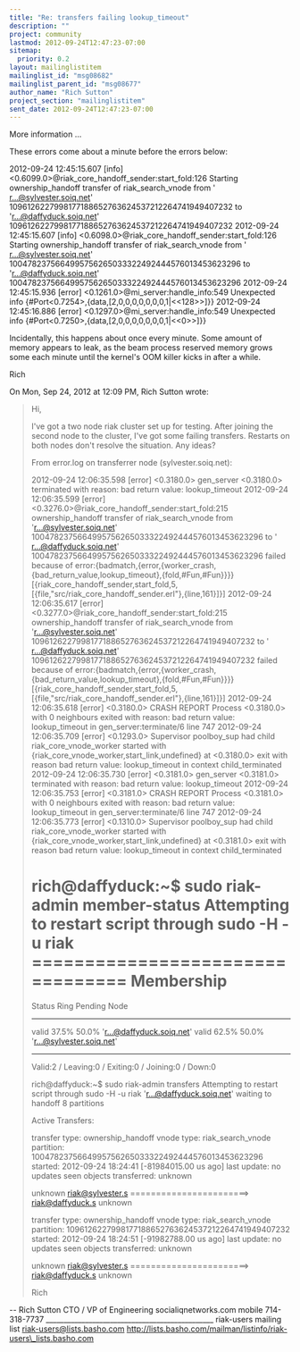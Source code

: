 ```yaml
---
title: "Re: transfers failing lookup_timeout"
description: ""
project: community
lastmod: 2012-09-24T12:47:23-07:00
sitemap:
  priority: 0.2
layout: mailinglistitem
mailinglist_id: "msg08682"
mailinglist_parent_id: "msg08677"
author_name: "Rich Sutton"
project_section: "mailinglistitem"
sent_date: 2012-09-24T12:47:23-07:00
---
```



More information ...

These errors come about a minute before the errors below:

2012-09-24 12:45:15.607 [info]
<0.6099.0>@riak\_core\_handoff\_sender:start\_fold:126 Starting
ownership\_handoff transfer of riak\_search\_vnode from '
r...@sylvester.soiq.net' 1096126227998177188652763624537212264741949407232
to 'r...@daffyduck.soiq.net'
1096126227998177188652763624537212264741949407232
2012-09-24 12:45:15.607 [info]
<0.6098.0>@riak\_core\_handoff\_sender:start\_fold:126 Starting
ownership\_handoff transfer of riak\_search\_vnode from '
r...@sylvester.soiq.net' 1004782375664995756265033322492444576013453623296
to 'r...@daffyduck.soiq.net'
1004782375664995756265033322492444576013453623296
2012-09-24 12:45:15.936 [error] <0.1261.0>@mi\_server:handle\_info:549
Unexpected info {#Port<0.7254>,{data,[2,0,0,0,0,0,0,0,1|<<128>>]}}
2012-09-24 12:45:16.886 [error] <0.1297.0>@mi\_server:handle\_info:549
Unexpected info {#Port<0.7250>,{data,[2,0,0,0,0,0,0,0,1|<<0>>]}}

Incidentally, this happens about once every minute. Some amount of memory
appears to leak, as the beam process reserved memory grows some each minute
until the kernel's OOM killer kicks in after a while.

Rich

On Mon, Sep 24, 2012 at 12:09 PM, Rich Sutton wrote:

> Hi,
>
> I've got a two node riak cluster set up for testing. After joining the
> second node to the cluster, I've got some failing transfers. Restarts on
> both nodes don't resolve the situation. Any ideas?
>
> From error.log on transferrer node (sylvester.soiq.net):
>
> 2012-09-24 12:06:35.598 [error] <0.3180.0> gen\_server <0.3180.0>
> terminated with reason: bad return value: lookup\_timeout
> 2012-09-24 12:06:35.599 [error]
> <0.3276.0>@riak\_core\_handoff\_sender:start\_fold:215 ownership\_handoff
> transfer of riak\_search\_vnode from 'r...@sylvester.soiq.net'
> 1004782375664995756265033322492444576013453623296 to '
> r...@daffyduck.soiq.net'
> 1004782375664995756265033322492444576013453623296 failed because of
> error:{badmatch,{error,{worker\_crash,{bad\_return\_value,lookup\_timeout},{fold,#Fun,#Fun}}}}
> [{riak\_core\_handoff\_sender,start\_fold,5,[{file,"src/riak\_core\_handoff\_sender.erl"},{line,161}]}]
> 2012-09-24 12:06:35.617 [error]
> <0.3277.0>@riak\_core\_handoff\_sender:start\_fold:215 ownership\_handoff
> transfer of riak\_search\_vnode from 'r...@sylvester.soiq.net'
> 1096126227998177188652763624537212264741949407232 to '
> r...@daffyduck.soiq.net'
> 1096126227998177188652763624537212264741949407232 failed because of
> error:{badmatch,{error,{worker\_crash,{bad\_return\_value,lookup\_timeout},{fold,#Fun,#Fun}}}}
> [{riak\_core\_handoff\_sender,start\_fold,5,[{file,"src/riak\_core\_handoff\_sender.erl"},{line,161}]}]
> 2012-09-24 12:06:35.618 [error] <0.3180.0> CRASH REPORT Process <0.3180.0>
> with 0 neighbours exited with reason: bad return value: lookup\_timeout in
> gen\_server:terminate/6 line 747
> 2012-09-24 12:06:35.709 [error] <0.1293.0> Supervisor poolboy\_sup had
> child riak\_core\_vnode\_worker started with
> {riak\_core\_vnode\_worker,start\_link,undefined} at <0.3180.0> exit with
> reason bad return value: lookup\_timeout in context child\_terminated
> 2012-09-24 12:06:35.730 [error] <0.3181.0> gen\_server <0.3181.0>
> terminated with reason: bad return value: lookup\_timeout
> 2012-09-24 12:06:35.753 [error] <0.3181.0> CRASH REPORT Process <0.3181.0>
> with 0 neighbours exited with reason: bad return value: lookup\_timeout in
> gen\_server:terminate/6 line 747
> 2012-09-24 12:06:35.773 [error] <0.1310.0> Supervisor poolboy\_sup had
> child riak\_core\_vnode\_worker started with
> {riak\_core\_vnode\_worker,start\_link,undefined} at <0.3181.0> exit with
> reason bad return value: lookup\_timeout in context child\_terminated
>
>
> rich@daffyduck:~$ sudo riak-admin member-status
> Attempting to restart script through sudo -H -u riak
> ================================= Membership
> ==================================
> Status Ring Pending Node
>
> -------------------------------------------------------------------------------
> valid 37.5% 50.0% 'r...@daffyduck.soiq.net'
> valid 62.5% 50.0% 'r...@sylvester.soiq.net'
>
> -------------------------------------------------------------------------------
> Valid:2 / Leaving:0 / Exiting:0 / Joining:0 / Down:0
>
> rich@daffyduck:~$ sudo riak-admin transfers
> Attempting to restart script through sudo -H -u riak
> 'r...@daffyduck.soiq.net' waiting to handoff 8 partitions
>
> Active Transfers:
>
> transfer type: ownership\_handoff
> vnode type: riak\_search\_vnode
> partition: 1004782375664995756265033322492444576013453623296
> started: 2012-09-24 18:24:41 [-81984015.00 us ago]
> last update: no updates seen
> objects transferred: unknown
>
> unknown
> riak@sylvester.s =======================> riak@daffyduck.s
> unknown
>
> transfer type: ownership\_handoff
> vnode type: riak\_search\_vnode
> partition: 1096126227998177188652763624537212264741949407232
> started: 2012-09-24 18:24:51 [-91982788.00 us ago]
> last update: no updates seen
> objects transferred: unknown
>
> unknown
> riak@sylvester.s =======================> riak@daffyduck.s
> unknown
>
> Rich
>
>


-- 
Rich Sutton
CTO / VP of Engineering
socialiqnetworks.com
mobile 714-318-7737
\_\_\_\_\_\_\_\_\_\_\_\_\_\_\_\_\_\_\_\_\_\_\_\_\_\_\_\_\_\_\_\_\_\_\_\_\_\_\_\_\_\_\_\_\_\_\_
riak-users mailing list
riak-users@lists.basho.com
http://lists.basho.com/mailman/listinfo/riak-users\_lists.basho.com

